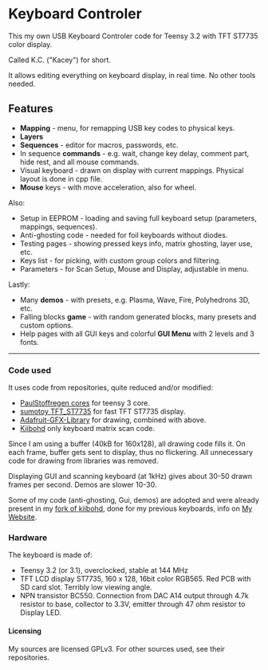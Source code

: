 Keyboard Controler
==================

This my own USB Keyboard Controler code for Teensy 3.2 with TFT ST7735 color display.

Called K.C. ("Kacey") for short.

It allows editing everything on keyboard display, in real time. No other tools needed.

## Features

* **Mapping** - menu, for remapping USB key codes to physical keys.
* **Layers**
* **Sequences** - editor for macros, passwords, etc.
* In sequence **commands** - e.g. wait, change key delay, comment part, hide rest, and all mouse commands.
* Visual keyboard - drawn on display with current mappings. Physical layout is done in cpp file.
* **Mouse** keys - with move acceleration, also for wheel.

Also:
* Setup in EEPROM - loading and saving full keyboard setup (parameters, mappings, sequences).
* Anti-ghosting code - needed for foil keyboards without diodes.
* Testing pages - showing pressed keys info, matrix ghosting, layer use, etc.
* Keys list - for picking, with custom group colors and filtering.
* Parameters - for Scan Setup, Mouse and Display, adjustable in menu.

Lastly:
* Many **demos** - with presets, e.g. Plasma, Wave, Fire, Polyhedrons 3D, etc.
* Falling blocks **game** - with random generated blocks, many presets and custom options.
* Help pages with all GUI keys and colorful **GUI Menu** with 2 levels and 3 fonts.

---

### Code used

It uses code from repositories, quite reduced and/or modified:
* [PaulStoffregen cores](https://github.com/PaulStoffregen/cores/tree/master/teensy3) for teensy 3 core.
* [sumotoy TFT_ST7735](https://github.com/sumotoy/TFT_ST7735/tree/1.0p1) for fast TFT ST7735 display.
* [Adafruit-GFX-Library](https://github.com/adafruit/Adafruit-GFX-Library) for drawing, combined with above.
* [Kiibohd](https://github.com/kiibohd/controller) only keyboard matrix scan code.

Since I am using a buffer (40kB for 160x128), all drawing code fills it. On each frame, buffer gets sent to display, thus no flickering.
All unnecessary code for drawing from libraries was removed.

Displaying GUI and scanning keyboard (at 1kHz) gives about 30-50 drawn frames per second. Demos are slower 10-30.

Some of my code (anti-ghosting, Gui, demos) are adopted and were already present in my [fork of kiibohd](https://github.com/cryham/controller),
done for my previous keyboards, info on [My Website](http://cryham.tuxfamily.org/archives/portfolio/crystal-keyboard-3-and-4).

### Hardware

The keyboard is made of:
* Teensy 3.2 (or 3.1), overclocked, stable at 144 MHz
* TFT LCD display ST7735, 160 x 128, 16bit color RGB565. Red PCB with SD card slot. Terribly low viewing angle.
* NPN transistor BC550. Connection from DAC A14 output through 4.7k resistor to base, collector to 3.3V, emitter through 47 ohm resistor to Display LED.

#### Licensing

My sources are licensed GPLv3. For other sources used, see their repositories.
